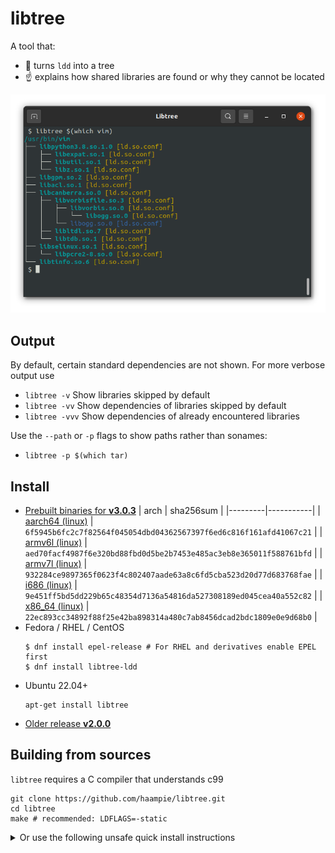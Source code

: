 # libtree

A tool that:
- :deciduous_tree: turns `ldd` into a tree
- :point_up: explains how shared libraries are found or why they cannot be located

![Screenshot of libtree](doc/screenshot.png)


## Output

By default, certain standard dependencies are not shown. For more verbose output use

-  `libtree -v`             Show libraries skipped by default
-  `libtree -vv`            Show dependencies of libraries skipped by default
-  `libtree -vvv`           Show dependencies of already encountered libraries

Use the `--path` or `-p` flags to show paths rather than sonames:

- `libtree -p $(which tar)`


## Install

- [Prebuilt binaries for **v3.0.3**](https://github.com/haampie/libtree/releases/tag/v3.0.3)
  | arch    | sha256sum |
  |---------|-----------|
  | [aarch64 (linux)](https://github.com/haampie/libtree/releases/download/v3.0.3/libtree_aarch64) | `6f5945b6fc2c7f82564f045054dbd04362567397f6ed6c816f161afd41067c21` |
  | [armv6l (linux)](https://github.com/haampie/libtree/releases/download/v3.0.3/libtree_armv6l) | `aed70facf4987f6e320bd88fbd0d5be2b7453e485ac3eb8e365011f588761bfd` |
  | [armv7l (linux)](https://github.com/haampie/libtree/releases/download/v3.0.3/libtree_armv7l) | `932284ce9897365f0623f4c802407aade63a8c6fd5cba523d20d77d683768fae` |
  | [i686 (linux)](https://github.com/haampie/libtree/releases/download/v3.0.3/libtree_i686) | `9e451ff5bd5dd229b65c48354d7136a54816da527308189ed045cea40a552c82` |
  | [x86_64 (linux)](https://github.com/haampie/libtree/releases/download/v3.0.3/libtree_x86_64) | `22ec893cc34892f88f25e42ba898314a480c7ab8456dcad2bdc1809e0e9d68b0` |
- Fedora / RHEL / CentOS
  ```console
  $ dnf install epel-release # For RHEL and derivatives enable EPEL first 
  $ dnf install libtree-ldd
  ```
- Ubuntu 22.04+
  ```console
  apt-get install libtree
  ```
- [Older release **v2.0.0**](https://github.com/haampie/libtree/releases/tag/v2.0.0)


## Building from sources

`libtree` requires a C compiler that understands c99

```
git clone https://github.com/haampie/libtree.git
cd libtree
make # recommended: LDFLAGS=-static
```

<details>
<summary>Or use the following unsafe quick install instructions</summary>

```
curl -Lfs https://raw.githubusercontent.com/haampie/libtree/master/libtree.c | ${CC:-cc} -o libtree -x c - -std=c99 -D_FILE_OFFSET_BITS=64
```
</details>
